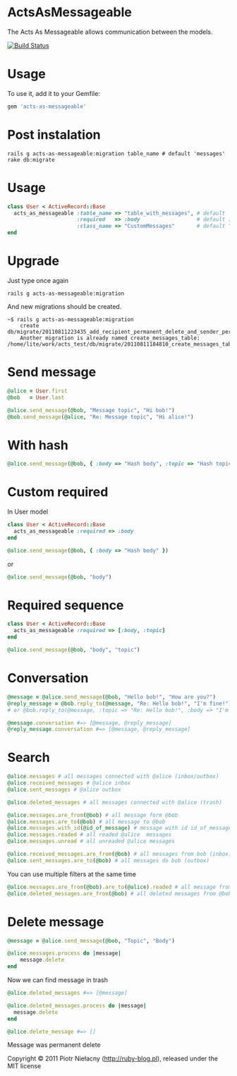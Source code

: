 
ActsAsMessageable
=================

The Acts As Messageable allows communication between the models.

[![Build Status](http://travis-ci.org/LTe/acts-as-messageable.png)](http://github.com/LTe/acts-as-messageable)

Usage
=====

To use it, add it to your Gemfile:

```ruby
gem 'acts-as-messageable'
```

Post instalation
================

```
rails g acts-as-messageable:migration table_name # default 'messages'
rake db:migrate
```

Usage
=====

```ruby
class User < ActiveRecord::Base
  acts_as_messageable :table_name => "table_with_messages", # default 'messages'
                      :required   => :body                  # default [:topic, :body]
                      :class_name => "CustomMessages"       # default "ActsAsMessageable::Message"
end
```

Upgrade
=======

Just type once again

```
rails g acts-as-messageable:migration
```

And new migrations should be created.

```
~$ rails g acts-as-messageable:migration
    create  db/migrate/20110811223435_add_recipient_permanent_delete_and_sender_permanent_delete_to_messages.rb
    Another migration is already named create_messages_table: /home/lite/work/acts_test/db/migrate/20110811184810_create_messages_table.rb
```

Send message
============

```ruby
@alice = User.first
@bob   = User.last

@alice.send_message(@bob, "Message topic", "Hi bob!")
@bob.send_message(@alice, "Re: Message topic", "Hi alice!")
```

With hash
=========

```ruby
@alice.send_message(@bob, { :body => "Hash body", :topic => "Hash topic" })
```

Custom required
===============

In User model

```ruby
class User < ActiveRecord::Base
  acts_as_messageable :required => :body
end

@alice.send_message(@bob, { :body => "Hash body" })
```

or

```ruby
@alice.send_message(@bob, "body")
```

Required sequence
=================

```ruby
class User < ActiveRecord::Base
  acts_as_messageable :required => [:body, :topic]
end

@alice.send_message(@bob, "body", "topic")
```

Conversation
============

```ruby
@message = @alice.send_message(@bob, "Hello bob!", "How are you?")
@reply_message = @bob.reply_to(@message, "Re: Hello bob!", "I'm fine!")
# or @bob.reply_to(@message, :topic => "Re: Hello bob!", :body => "I'm fine!")

@message.conversation #=> [@message, @reply_message]
@reply_message.conversation #=> [@message, @reply_message]
```

Search
===

```ruby
@alice.messages # all messages connected with @alice (inbox/outbox)
@alice.received_messages # @alice inbox
@alice.sent_messages # @alice outbox

@alice.deleted_messages # all messages connected with @alice (trash)

@alice.messages.are_from(@bob) # all message form @bob
@alice.messages.are_to(@bob) # all message to @bob
@alice.messages.with_id(@id_of_message) # message with id id_of_message
@alice.messages.readed # all readed @alice  messages
@alice.messages.unread # all unreaded @alice messages

@alice.received_messages.are_from(@bob) # all messages from bob (inbox)
@alice.sent_messages.are_to(@bob) # all messages do bob (outbox)
```

You can use multiple filters at the same time

```ruby
@alice.messages.are_from(@bob).are_to(@alice).readed # all message from @bob to @alice and readed
@alice.deleted_messages.are_from(@bob) # all deleted messages from @bob
```

Delete message
==============

```ruby
@message = @alice.send_message(@bob, "Topic", "Body")

@alice.messages.process do |message|
    message.delete
end
```

Now we can find message in trash

```ruby
@alice.deleted_messages #=> [@message]

@alice.deleted_messages.process do |message|
  message.delete
end

@alice.delete_message #=> []
```

Message was permanent delete

Copyright © 2011 Piotr Niełacny (http://ruby-blog.pl), released under the MIT license
